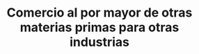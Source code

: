 ---
title: "Comercio al por mayor de otras materias primas para otras industrias"
url: /cdmx/comercio-al-por-mayor-de-otras-materias-primas-para-otras-industrias/
shop: comercio
---